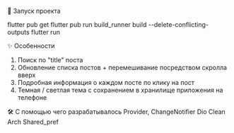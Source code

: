🚀 Запуск проекта

flutter pub get
flutter pub run build_runner build --delete-conflicting-outputs
flutter run


✨ Особенности
1. Поиск по "title" поста
2. Обновление списка постов + перемешивание посредством скролла вверх
3. Подробная информация о каждом посте по клику на пост
4. Темная / светлая тема с сохранением в хранилище приложения на телефоне


🛠️ С помощью чего разрабатывалось
Provider, ChangeNotifier
Dio
Clean Arch
Shared_pref


